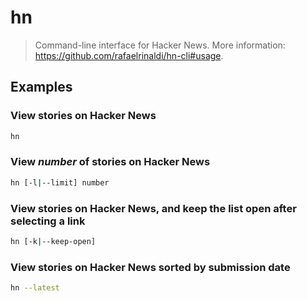 # hn

> Command-line interface for Hacker News. More information: <https://github.com/rafaelrinaldi/hn-cli#usage>.

## Examples

### View stories on Hacker News

```bash
hn
```

### View _number_ of stories on Hacker News

```bash
hn [-l|--limit] number
```

### View stories on Hacker News, and keep the list open after selecting a link

```bash
hn [-k|--keep-open]
```

### View stories on Hacker News sorted by submission date

```bash
hn --latest
```
